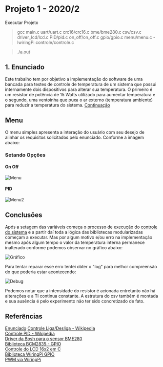 # Projeto 1 - 2020/2
Executar Projeto

> gcc main.c uart/uart.c crc16/crc16.c bme/bme280.c csv/csv.c driver_lcd/lcd.c PID/pid.c on_off/on_off.c gpio/gpio.c menu/menu.c -lwiringPi controle/controle.c


> ./a.out

## 1. Enunciado

Este trabalho tem por objetivo a implementação do software de uma bancada para testes de controle de temperatura de um sistema que possui internamente dois dispositivos para alterar sua temperatura. O primeiro é um resistor de potência de 15 Watts utilizado para aumentar temperatura e o segundo, uma ventoinha que puxa o ar externo (temperatura ambiente) para reduzir a temperatura do sistema. [Continuação](https://gitlab.com/fse_fga/projetos_2021_1/projeto-1-2021-1)

## Menu
O menu simples apresenta a interação do usuário com seu desejo de alinhar os requisitos solicitados pelo enunciado. Conforme a imagem abaixo:

### Setando Opções
#### On Off
![Menu](https://imgur.com/L3fscsj.png)
#### PID
![Menu2](https://imgur.com/dRPhz1W.png)

## Conclusões
Após a setagem das variáveis começa o processo de execução do [controle do sistema](https://github.com/Mexazonic/FSE-Projeto1/blob/main/base/controle/controle.c) e a partir daí toda a lógica das bibliotecas modularizadas começam a executar. Mas por algum motivo e/ou erro na implementação mesmo após algum tempo o valor da temperatura interna permanece inalterado conforme podemos observar no gráfico abaixo:

![Gráfico](https://imgur.com/aaGQChc.png)

Para tentar reparar esse erro tentei obter o "log" para melhor compreensão do que poderia estar acontecendo:

![Debug](https://imgur.com/FCl7V78.png)

Podemos notar que a intensidade do resistor é acionada entretanto não há alterações e a TI continua constante. A estrutura do csv também é montada e sua ausência é pelo experimento não ter sido concretizado de fato.

## Referências
[Enunciado](https://gitlab.com/fse_fga/projetos_2021_1/projeto-1-2021-1/-/blob/main/README.md)
[Controle Liga/Desliga - Wikipedia](https://pt.wikipedia.org/wiki/Controle_liga-desliga)  
[Controle PID - Wikipedia](https://pt.wikipedia.org/wiki/Controlador_proporcional_integral_derivativo)  
[Driver da Bosh para o sensor BME280](https://github.com/BoschSensortec/BME280_driver)  
[Biblioteca BCM2835 - GPIO](http://www.airspayce.com/mikem/bcm2835/)  
[Controle do LCD 16x2 em C](http://www.bristolwatch.com/rpi/i2clcd.htm)  
[Biblioteca WiringPi GPIO](http://wiringpi.com)  
[PWM via WiringPi](https://www.electronicwings.com/raspberry-pi/raspberry-pi-pwm-generation-using-python-and-c)
